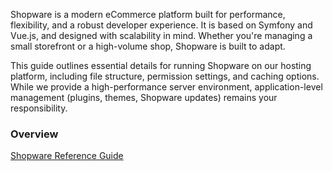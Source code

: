 Shopware is a modern eCommerce platform built for performance, flexibility, and a robust developer experience. It is based on Symfony and Vue.js, and designed with scalability in mind. Whether you're managing a small storefront or a high-volume shop, Shopware is built to adapt.

This guide outlines essential details for running Shopware on our hosting platform, including file structure, permission settings, and caching options. While we provide a high-performance server environment, application-level management (plugins, themes, Shopware updates) remains your responsibility.

### Overview

[Shopware Reference Guide](referenceguide.md)